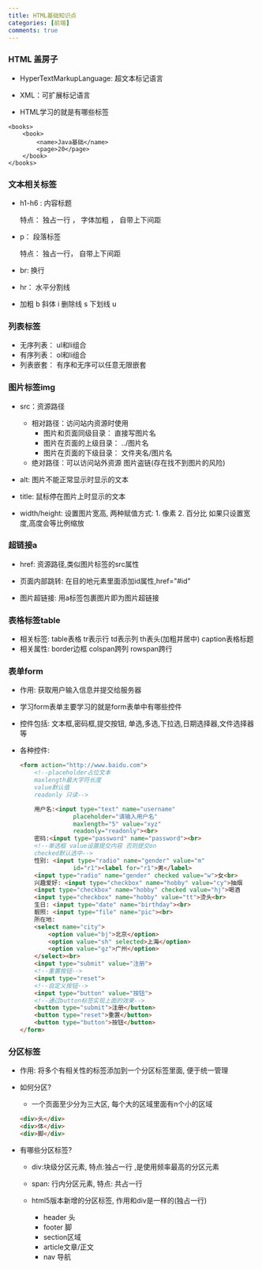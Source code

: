 ```yaml
---
title: HTML基础知识点
categories: [前端]
comments: true
---
```

### HTML   盖房子

- HyperTextMarkupLanguage: 超文本标记语言

- XML：可扩展标记语言   

- HTML学习的就是有哪些标签  

```
<books>
	<book>
		<name>Java基础</name>
		<page>20</page>
	</book>
</books>
```

### 文本相关标签

- h1-h6 : 内容标题 

  特点：   独占一行 ，  字体加粗 ，  自带上下间距

- p：  段落标签

  特点： 独占一行， 自带上下间距

- br:  换行

- hr： 水平分割线

- 加粗  b      斜体  i     删除线  s    下划线 u

### 列表标签

- 无序列表： ul和li组合
- 有序列表： ol和li组合
- 列表嵌套： 有序和无序可以任意无限嵌套

###   图片标签img

- src：资源路径
  - 相对路径：访问站内资源时使用 
    - 图片和页面同级目录： 直接写图片名
    - 图片在页面的上级目录： ../图片名
    - 图片在页面的下级目录： 文件夹名/图片名 
  - 绝对路径：可以访问站外资源 图片盗链(存在找不到图片的风险) 

- alt: 图片不能正常显示时显示的文本
- title: 鼠标停在图片上时显示的文本
- width/height:  设置图片宽高,  两种赋值方式: 1. 像素  2. 百分比    如果只设置宽度,高度会等比例缩放

### 超链接a

- href: 资源路径,类似图片标签的src属性
- 页面内部跳转: 在目的地元素里面添加id属性,href="#id" 

- 图片超链接: 用a标签包裹图片即为图片超链接

### 表格标签table

- 相关标签:  table表格   tr表示行  td表示列   th表头(加粗并居中) caption表格标题
- 相关属性:   border边框        colspan跨列   rowspan跨行  

### 表单form

- 作用: 获取用户输入信息并提交给服务器 
- 学习form表单主要学习的就是form表单中有哪些控件
- 控件包括: 文本框,密码框,提交按钮, 单选,多选,下拉选,日期选择器,文件选择器等

- 各种控件:

  ```html
  <form action="http://www.baidu.com">
      <!--placeholder占位文本
      maxlength最大字符长度
      value默认值
      readonly 只读-->
  
      用户名:<input type="text" name="username"
                 placeholder="请输入用户名"
                 maxlength="5" value="xyz"
                 readonly="readonly"><br>
      密码:<input type="password" name="password"><br>
      <!--单选框 value设置提交内容 否则提交on
      checked默认选中-->
      性别: <input type="radio" name="gender" value="m"
                 id="r1"><label for="r1">男</label>
      <input type="radio" name="gender" checked value="w">女<br>
      兴趣爱好: <input type="checkbox" name="hobby" value="cy">抽烟
      <input type="checkbox" name="hobby" checked value="hj">喝酒
      <input type="checkbox" name="hobby" value="tt">烫头<br>
      生日: <input type="date" name="birthday"><br>
      靓照: <input type="file" name="pic"><br>
      所在地:
      <select name="city">
          <option value="bj">北京</option>
          <option value="sh" selected>上海</option>
          <option value="gz">广州</option>
      </select><br>
      <input type="submit" value="注册">
      <!--重置按钮-->
      <input type="reset">
      <!--自定义按钮-->
      <input type="button" value="按钮">
      <!--通过button标签实现上面的效果-->
      <button type="submit">注册</button>
      <button type="reset">重置</button>
      <button type="button">按钮</button>
  </form>
  ```

### 分区标签

- 作用: 将多个有相关性的标签添加到一个分区标签里面, 便于统一管理 

- 如何分区? 

  - 一个页面至少分为三大区, 每个大的区域里面有n个小的区域

  ```html
  <div>头</div>
  <div>体</div>
  <div>脚</div>
  ```

  

- 有哪些分区标签?

  - div:块级分区元素,  特点:独占一行  ,是使用频率最高的分区元素 

  - span: 行内分区元素, 特点: 共占一行 

  - html5版本新增的分区标签, 作用和div是一样的(独占一行)

    - header 头
    - footer 脚  
    - section区域
    - article文章/正文 
    - nav 导航

